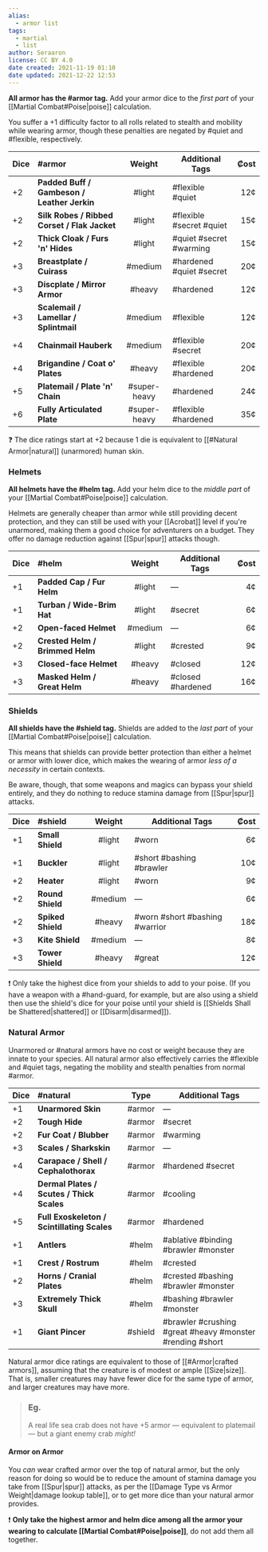 ```yaml
---
alias:
  - armor list
tags:
  - martial
  - list
author: Seraaron
license: CC BY 4.0
date created: 2021-11-19 01:10
date updated: 2021-12-22 12:53
---
```


**All armor has the #armor tag.** Add your armor dice to the _first part_ of your [[Martial Combat#Poise|poise]] calculation.

You suffer a +1 difficulty factor to all rolls related to stealth and mobility while wearing armor, though these penalties are negated by #quiet and #flexible, respectively.

| Dice | #armor                                       |    Weight    | Additional Tags          | ₡ost |
| ---- | :------------------------------------------- | :----------: | ------------------------ | ---: |
| +2   | **Padded Buff / Gambeson / Leather Jerkin**  |    #light    | #flexible #quiet         |  12¢ |
| +2   | **Silk Robes / Ribbed Corset / Flak Jacket** |    #light    | #flexible #secret #quiet |  15¢ |
| +2   | **Thick Cloak / Furs 'n' Hides**             |    #light    | #quiet #secret #warming  |  15¢ |
| +3   | **Breastplate / Cuirass**                    |    #medium   | #hardened #quiet #secret |  20¢ |
| +3   | **Discplate / Mirror Armor**                 |    #heavy    | #hardened                |  12¢ |
| +3   | **Scalemail / Lamellar / Splintmail**        |    #medium   | #flexible                |  12¢ |
| +4   | **Chainmail Hauberk**                        |    #medium   | #flexible #secret        |  20¢ |
| +4   | **Brigandine / Coat o' Plates**              |    #heavy    | #flexible #hardened      |  20¢ |
| +5   | **Platemail / Plate 'n' Chain**              | #super-heavy | #hardened                |  24¢ |
| +6   | **Fully Articulated Plate**                  | #super-heavy | #flexible #hardened      |  35¢ |

❓ The dice ratings start at +2 because 1 die is equivalent to [[#Natural Armor|natural]] (unarmored) human skin.

### Helmets

**All helmets have the #helm tag.** Add your helm dice to the _middle part_ of your [[Martial Combat#Poise|poise]] calculation.

Helmets are generally cheaper than armor while still providing decent protection, and they can still be used with your [[Acrobat]] level if you're unarmored, making them a good choice for adventurers on a budget. They offer no damage reduction against [[Spur|spur]] attacks though.

| Dice | #helm                           |  Weight | Additional Tags   | ₡ost |
| ---- | :------------------------------ | :-----: | ----------------- | ---: |
| +1   | **Padded Cap / Fur Helm**       |  #light | —                 |   4¢ |
| +1   | **Turban / Wide-Brim Hat**      |  #light | #secret           |   6¢ |
| +2   | **Open-faced Helmet**           | #medium | —                 |   6¢ |
| +2   | **Crested Helm / Brimmed Helm** |  #light | #crested          |   9¢ |
| +3   | **Closed-face Helmet**          |  #heavy | #closed           |  12¢ |
| +3   | **Masked Helm / Great Helm**    |  #heavy | #closed #hardened |  16¢ |

### Shields

**All shields have the #shield tag.** Shields are added to the _last part_ of your [[Martial Combat#Poise|poise]] calculation.

This means that shields can provide better protection than either a helmet or armor with lower dice, which makes the wearing of armor _less of a necessity_ in certain contexts.

Be aware, though, that some weapons and magics can bypass your shield entirely, and they do nothing to reduce stamina damage from [[Spur|spur]] attacks.

| Dice | #shield           |  Weight | Additional Tags                | ₡ost |
| ---- | :---------------- | :-----: | ------------------------------ | ---: |
| +1   | **Small Shield**  |  #light | #worn                          |   6¢ |
| +1   | **Buckler**       |  #light | #short #bashing #brawler       |  10¢ |
| +2   | **Heater**        |  #light | #worn                          |   9¢ |
| +2   | **Round Shield**  | #medium | —                              |   6¢ |
| +2   | **Spiked Shield** |  #heavy | #worn #short #bashing #warrior |  18¢ |
| +3   | **Kite Shield**   | #medium | —                              |   8¢ |
| +3   | **Tower Shield**  |  #heavy | #great                         |  12¢ |

❗ Only take the highest dice from your shields to add to your poise. (If you have a weapon with a #hand-guard, for example, but are also using a shield then use the shield's dice for your poise until your shield is [[Shields Shall be Shattered|shattered]] or [[Disarm|disarmed]]).

### Natural Armor

Unarmored or #natural armors have no cost or weight because they are innate to your species. All natural armor also effectively carries the #flexible and #quiet tags, negating the mobility and stealth penalties from normal #armor.

| Dice | #natural                                    |   Type  | Additional Tags                                           |
| ---- | :------------------------------------------ | :-----: | --------------------------------------------------------- |
| +1   | **Unarmored Skin**                          |  #armor | —                                                         |
| +2   | **Tough Hide**                              |  #armor | #secret                                                   |
| +2   | **Fur Coat / Blubber**                      |  #armor | #warming                                                  |
| +3   | **Scales / Sharkskin**                      |  #armor | —                                                         |
| +4   | **Carapace / Shell / Cephalothorax**        |  #armor | #hardened #secret                                         |
| +4   | **Dermal Plates / Scutes / Thick Scales**   |  #armor | #cooling                                                  |
| +5   | **Full Exoskeleton / Scintillating Scales** |  #armor | #hardened                                                 |
| +1   | **Antlers**                                 |  #helm  | #ablative  #binding #brawler #monster                     |
| +1   | **Crest / Rostrum**                         |  #helm  | #crested                                                  |
| +2   | **Horns / Cranial Plates**                  |  #helm  | #crested #bashing #brawler #monster                       |
| +3   | **Extremely Thick Skull**                   |  #helm  | #bashing #brawler #monster                                |
| +1   | **Giant Pincer**                            | #shield | #brawler #crushing #great #heavy #monster #rending #short |

Natural armor dice ratings are equivalent to those of [[#Armor|crafted armors]], assuming that the creature is of modest or ample [[Size|size]]. That is, smaller creatures may have fewer dice for the same type of armor, and larger creatures may have more.

> ### Eg.
>
> A real life sea crab does not have +5 armor — equivalent to platemail — but a giant enemy crab _might!_

#### Armor on Armor

You _can_ wear crafted armor over the top of natural armor, but the only reason for doing so would be to reduce the amount of stamina damage you take from [[Spur|spur]] attacks, as per the [[Damage Type vs Armor Weight|damage lookup table]], or to get more dice than your natural armor provides.

❗ **Only take the highest armor and helm dice among all the armor your wearing to calculate [[Martial Combat#Poise|poise]]**, do not add them all together.

